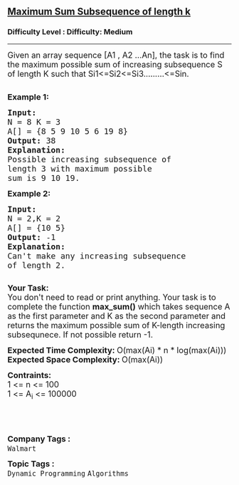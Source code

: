 <h2><a href="https://www.geeksforgeeks.org/problems/maximum-sum-subsequence-of-length-k3053/1?page=2&difficulty=Medium&status=unsolved&sortBy=submissions">Maximum Sum Subsequence of length k</a></h2><h3>Difficulty Level : Difficulty: Medium</h3><hr><div class="problems_problem_content__Xm_eO"><p><span style="font-size: 18px;">Given an array sequence [A1 , A2 ...An], the task is&nbsp;to find the maximum possible sum of increasing subsequence S of length K such that Si1&lt;=Si2&lt;=Si3.........&lt;=Sin.</span><br>&nbsp;</p>
<p><span style="font-size: 18px;"><strong>Example 1:</strong></span></p>
<pre><span style="font-size: 18px;"><strong>Input:</strong>
N = 8 K = 3
A[] = {8 5 9 10 5 6 19 8}
<strong>Output: </strong>38
<strong>Explanation:</strong>
Possible increasing subsequence of
length 3 with maximum possible
sum is 9 10 19.</span></pre>
<p><span style="font-size: 18px;"><strong>Example 2:</strong></span></p>
<pre><span style="font-size: 18px;"><strong>Input:
</strong>N = 2,K = 2
A[] = {10 5}
<strong>Output: </strong>-1
<strong>Explanation:
</strong>Can't make any increasing subsequence 
of length 2.
</span>
</pre>
<p><span style="font-size: 18px;"><strong>Your Task:</strong><br>You don't need to read or print anything. Your task is to complete the function&nbsp;<strong>max_sum()</strong>&nbsp;which takes sequence&nbsp;A as the first parameter&nbsp;and K as the second parameter and returns the maximum possible sum of K-length&nbsp;increasing subsequnece. If not possible return -1.</span></p>
<p><span style="font-size: 18px;"><strong>Expected Time Complexity:&nbsp;</strong>O(max(Ai) * n * log(max(Ai)))<br><strong>Expected Space Complexity:&nbsp;</strong>O(max(Ai))</span></p>
<p><span style="font-size: 18px;"><strong>Contraints:</strong><br>1 &lt;= n &lt;= 100<br>1 &lt;= A<sub>i</sub> &lt;= 100000</span></p>
<p>&nbsp;</p>
<p>&nbsp;</p></div><p><span style=font-size:18px><strong>Company Tags : </strong><br><code>Walmart</code>&nbsp;<br><p><span style=font-size:18px><strong>Topic Tags : </strong><br><code>Dynamic Programming</code>&nbsp;<code>Algorithms</code>&nbsp;